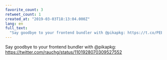 ```yaml
---
favorite_count: 3
retweet_count: 1
created_at: "2019-03-03T18:13:04.000Z"
lang: en
full_text:
  "Say goodbye to your frontend bundler with @pikapkg: https://t.co/PEEm52x0Jz"
---
```


Say goodbye to your frontend bundler with @pikapkg:
<https://twitter.com/rauchg/status/1101928070309527552>

